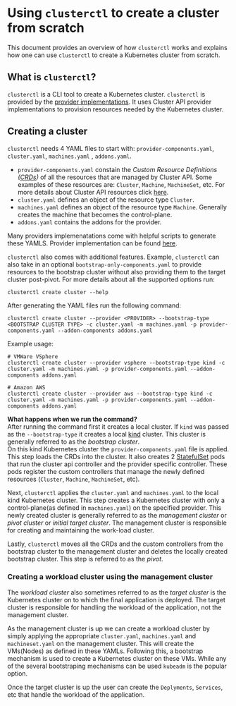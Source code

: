 # Using `clusterctl` to create a cluster from scratch

This document provides an overview of how `clusterctl` works and explains how one can use `clusterctl`
to create a Kubernetes cluster from scratch.

## What is `clusterctl`?

`clusterctl` is a CLI tool to create a Kubernetes cluster. `clusterctl` is provided by the [provider implementations](https://github.com/Kubernetes-sigs/cluster-api#provider-implementations).
It uses Cluster API provider implementations to provision resources needed by the Kubernetes cluster.

## Creating a cluster

`clusterctl` needs 4 YAML files to start with: `provider-components.yaml`, `cluster.yaml`, `machines.yaml` ,
`addons.yaml`.

* `provider-components.yaml` constain the *Custom Resource Definitions ([CRDs](https://Kubernetes.io/docs/concepts/extend-Kubernetes/api-extension/custom-resources/))* 
of all the resources that are managed by Cluster API. Some examples of these resources
are: `Cluster`, `Machine`, `MachineSet`, etc. For more details about Cluster API resources
click [here](https://cluster-api.sigs.k8s.io/common_code/architecture.html#cluster-api-resources).
* `cluster.yaml` defines an object of the resource type `Cluster`.
* `machines.yaml` defines an object of the resource type `Machine`. Generally creates the machine
that becomes the control-plane.
* `addons.yaml` contains the addons for the provider.

Many providers implemenatations come with helpful scripts to generate these YAMLS. Provider implementation
can be found [here](https://github.com/Kubernetes-sigs/cluster-api#provider-implementations).  

`clusterctl` also comes with additional features. Example, `clusterctl` can also take in an optional
`bootstrap-only-components.yaml` to provide resources to the bootstrap cluster without also providing them
to the target cluster post-pivot.
For more details about all the supported options run:

```
clusterctl create cluster --help
```

After generating the YAML files run the following command:

```
clusterctl create cluster --provider <PROVIDER> --bootstrap-type <BOOTSTRAP CLUSTER TYPE> -c cluster.yaml -m machines.yaml -p provider-components.yaml --addon-components addons.yaml
```

Example usage:

```
# VMWare VSphere
clusterctl create cluster --provider vsphere --bootstrap-type kind -c cluster.yaml -m machines.yaml -p provider-components.yaml --addon-components addons.yaml

# Amazon AWS
clusterctl create cluster --provider aws --bootstrap-type kind -c cluster.yaml -m machines.yaml -p provider-components.yaml --addon-components addons.yaml
```

**What happens when we run the command?**  
After running the command first it creates a local cluster. If `kind` was passed as the `--bootstrap-type`
it creates a local [kind](https://kind.sigs.k8s.io/) cluster. This cluster is generally referred to as the *bootstrap cluster*.  
On this kind Kubernetes cluster the `provider-components.yaml` file is applied. This step loads the CRDs into
the cluster. It also creates 2 [StatefulSet](https://Kubernetes.io/docs/concepts/workloads/controllers/statefulset/)
pods that run the cluster api controller and the provider specific controller. These pods register the custom
controllers that manage the newly defined resources (`Cluster`, `Machine`, `MachineSet`, etc).  

Next, `clusterctl` applies the `cluster.yaml` and `machines.yaml` to the local kind Kubernetes cluster. This
step creates a Kubernetes cluster with only a control-plane(as defined in `machines.yaml`) on the specified
provider. This newly created cluster is generally referred to as the *management cluster* or *pivot cluster*
or *initial target cluster*. The management cluster is responsible for creating and maintaining the work-load cluster.  
  
Lastly, `clusterctl` moves all the CRDs and the custom controllers from the bootstrap cluster to the
management cluster and deletes the locally created bootstrap cluster. This step is referred to as the *pivot*.

### Creating a workload cluster using the management cluster

The *workload cluster* also sometimes referred to as the *target cluster* is the Kubernetes cluster on to which
the final application is deployed. The target cluster is responsible for handling the workload of the application,
not the management cluster.

As the management cluster is up we can create a workload cluster by simply applying the appropriate
`cluster.yaml`, `machines.yaml` and `machineset.yaml` on the management cluster. This will create the VMs(Nodes)
as defined in these YAMLs. Following this, a bootstrap mechanism is used to create a Kubernetes cluster on these VMs.
While any of the several bootstraping mechanisms can be used `kubeadm` is the popular option.
  
Once the target cluster is up the user can create the `Deplyments`, `Services`, etc that handle the workload
of the application.  
